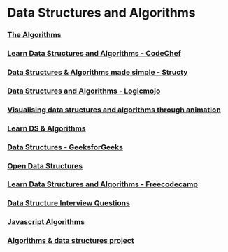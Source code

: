 # Data Structures and Algorithms

### [The Algorithms](https://the-algorithms.com/)

### [Learn Data Structures and Algorithms - CodeChef](https://www.codechef.com/certification/data-structures-and-algorithms/prepare)

### [Data Structures & Algorithms made simple - Structy](https://www.structy.net/)

### [Data Structures and Algorithms - Logicmojo](https://logicmojo.com/data-structures-and-algorithms)

### [Visualising data structures and algorithms through animation](https://visualgo.net/en)

### [Learn DS & Algorithms](https://www.programiz.com/dsa)

### [Data Structures - GeeksforGeeks](https://www.geeksforgeeks.org/data-structures/)

### [Open Data Structures](https://opendatastructures.org/)

### [Learn Data Structures and Algorithms - Freecodecamp](https://www.freecodecamp.org/news/learn-data-structures-and-algorithms/)

### [Data Structure Interview Questions](https://www.interviewbit.com/data-structure-interview-questions/)

### [Javascript Algorithms](https://github.com/trekhleb/javascript-algorithms)

### [Algorithms & data structures project](https://github.com/williamfiset/Algorithms)

